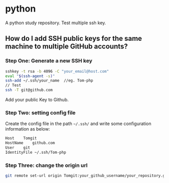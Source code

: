 # python
A python study repository. Test multiple ssh key.

## How do I add SSH public keys for the same machine to multiple GitHub accounts?

### Step One: Generate a new SSH key
```bash
sshkey -t rsa -b 4096 -C "your_email@host.com"
eval "$(ssh-agent -s)"
ssh-add ~/.ssh/your_name  //eg. Tom-php
// Test
ssh -T git@github.com
```

Add your public Key to Github.

### Step Two: setting config file
Create the config file in the path `~/.ssh/` and write some configuration information as below:

```bash
Host	Tomgit
HostName	github.com
User	git
IdentityFile ~/.ssh/Tom-php
```
### Step Three: change the origin url

```bash
git remote set-url origin Tomgit:your_github_username/your_repository.git
```

